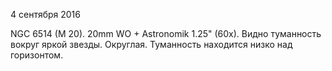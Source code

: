 4 сентября 2016

NGC 6514 (M 20). 20mm WO + Astronomik 1.25" (60x). Видно туманность вокруг яркой звезды. Округлая. Туманность находится низко над горизонтом.

